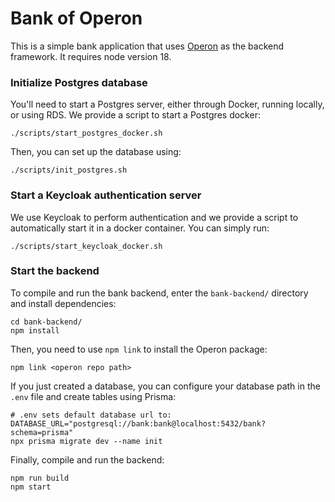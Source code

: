 # Bank of Operon

This is a simple bank application that uses [Operon](https://github.com/dbos-inc/operon) as the backend framework.
It requires node version 18.

### Initialize Postgres database
You'll need to start a Postgres server, either through Docker, running locally, or using RDS. We provide a script to start a Postgres docker:
```shell
./scripts/start_postgres_docker.sh
```

Then, you can set up the database using:
```shell
./scripts/init_postgres.sh
```

### Start a Keycloak authentication server
We use Keycloak to perform authentication and we provide a script to automatically start it in a docker container.
You can simply run:
```shell
./scripts/start_keycloak_docker.sh
```

### Start the backend
To compile and run the bank backend, enter the `bank-backend/` directory and install dependencies:
```shell
cd bank-backend/
npm install
```

Then, you need to use `npm link` to install the Operon package:
```shell
npm link <operon repo path>
```

If you just created a database, you can configure your database path in the `.env` file and create tables using Prisma:
```shell
# .env sets default database url to: DATABASE_URL="postgresql://bank:bank@localhost:5432/bank?schema=prisma"
npx prisma migrate dev --name init
```

Finally, compile and run the backend:
```shell
npm run build
npm start
```